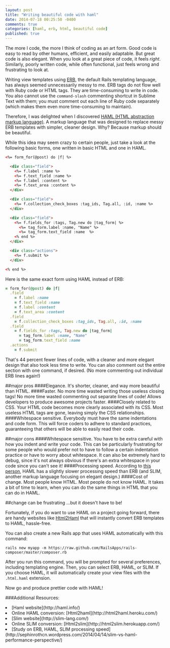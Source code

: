 ```yaml
---
layout: post
title: "Writing beautiful code with haml"
date: 2014-07-18 00:25:50 -0400
comments: true
categories: [haml, erb, html, beautiful code]
published: true
---
```


The more I code, the more I think of coding as an art form. Good code is easy to read by other humans, efficient, and easily adaptable. But great code is also elegant. When you look at a great piece of code, it feels <em>right</em>. Similarly, poorly written code, while often functional, just feels wrong and frustrating to look at. 

Writing view templates using [ERB](http://en.wikipedia.org/wiki/ERuby), the default Rails templating language, has always seemed unnecessarily messy to me. ERB tags do not flow well with Ruby code or HTML tags. They are time-consuming to write in code. You also cannot use the `command-slash` commenting shortcut in Sublime Text with them; you must comment out each line of Ruby code separately (which makes them even more time-consuming to maintain). 

Therefore, I was delighted when I discovered [HAML (HTML abstraction markup language)](http://haml.info/). A markup language that was designed to replace messy ERB templates with simpler, cleaner design. Why? Because markup should be beautiful.

While this idea may seem crazy to certain people, just take a look at the following basic forms, one written in basic HTML and one in HAML.

```html basic form_for with erb 
<%= form_for(@post) do |f| %>

  <div class="field">
    <%= f.label :name %>
    <%= f.text_field :name %>
    <%= f.label :content %>
    <%= f.text_area :content %>
  </div>

  <div class="field">
    <%= f.collection_check_boxes :tag_ids, Tag.all, :id, :name %>
  </div>

  <div class="field"> 
    <%= f.fields_for :tags, Tag.new do |tag_form| %> 
      <%= tag_form.label :name, "Name" %>
      <%= tag_form.text_field :name  %>
    <% end %> 
  </div>

  <div class="actions">
    <%= f.submit %>
  </div>

<% end %>
```

Here is the same exact form using HAML instead of ERB:

```ruby basic form_for with haml
= form_for(@post) do |f|
  .field
    = f.label :name
    = f.text_field :name
    = f.label :content
    = f.text_area :content
  .field
    = f.collection_check_boxes :tag_ids, Tag.all, :id, :name
  .field
    = f.fields_for :tags, Tag.new do |tag_form|
      = tag_form.label :name, "Name"
      = tag_form.text_field :name
  .actions
    = f.submit
```    

That's 44 percent fewer lines of code, with a cleaner and more elegant design that also took less time to write. You can also comment out the entire section with one command, if desired. (No more commenting out individual ERB lines again!)

##major pros
####Elegance.
It's shorter, cleaner, and way more beautiful than HTML.
####Faster.
No more time wasted writing those useless closing tags! No more time wasted commenting out separate lines of code! Allows developers to produce awesome projects faster.
####Closely related to CSS.
Your HTML code becomes more clearly associated with its CSS. Most useless HTML tags are gone, leaving simply the CSS relationships.
####Whitespace sensitive.
Everybody must have the same indentations and code form. This will force coders to adhere to standard practices, guaranteeing that others will be able to easily read their code. 

##major cons
####Whitespace sensitive.
You have to be extra careful with how you indent and write your code. This can be particularly frustrating for some people who would prefer not to have to follow a certain indentation practice or have to worry about whitespace. It can also be extremely hard to debug, since it's not always obvious if there's an extra whitespace in your code since you can't see it!
####Processing speed.
According to [this person](http://sephinrothcn.wordpress.com/2014/04/14/slim-vs-haml-performance-perspective/), HAML has a slightly slower processing speed than ERB (and SLIM, another markup language focusing on elegant design.)
####Cost of change.
Most people know HTML. Most people do not know HAML. It takes a bit of time to learn, when you can do the same things in HTML that you can do in HAML.

##change can be frustrating
...but it doesn't have to be!

Fortunately, if you do want to use HAML on a project going forward, there are handy websites like [Html2Haml](http://html2haml.heroku.com/) that will instantly convert ERB templates to HAML, hassle-free.

You can also create a new Rails app that uses HAML automatically with this command:

`rails new myapp -m https://raw.github.com/RailsApps/rails-composer/master/composer.rb`

After you run this command, you will be prompted for several preferences, including templating engine. Then, you can select ERB, HAML, or SLIM. If you choose HAML, it will automatically create your view files with the `.html.haml` extension.

Now go and produce prettier code with HAML!


###Additional Resources:
<li>[Haml website](http://haml.info/)</li>
<li>Online HAML conversion: [Html2haml](http://html2haml.heroku.com/)</li>
<li>[Slim website](http://slim-lang.com/)</li>
<li>Online SLIM conversion: [Html2slim](http://html2slim.herokuapp.com/)</li>
<li>[Study on ERB, HAML, SLIM processing speed](http://sephinrothcn.wordpress.com/2014/04/14/slim-vs-haml-performance-perspective/)</li>
